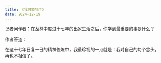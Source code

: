 ```yaml
---
title: 《我可能错了》
date: 2024-12-19
---
```

记者问作者：在丛林中度过十七年的出家生活之后，你学到最重要的事是什么？

作者答道：

在这十七年日复一日的精神修炼中，我最珍视的一点就是：我对自己的每个念头，再也不相信了。